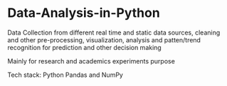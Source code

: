 # Data-Analysis-in-Python
Data Collection from different real time and static data sources, cleaning and other pre-processing, visualization, analysis and patten/trend recognition for prediction and other decision making

Mainly for research and academics experiments purpose

Tech stack: Python Pandas and NumPy 
